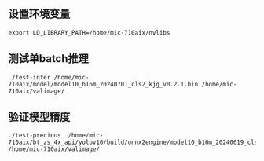 <!--
 * @FilePath: /jack/bt_alg_api/cv_detection/nvidia/test-yolov10/test-yolov10-trt/readme.md
 * @Copyright: 无锡宝通智能科技股份有限公司
 * @Author: jiajunjie@boton-tech.com
 * @LastEditTime: 2024-11-19 15:29:52
-->
## 设置环境变量
```
export LD_LIBRARY_PATH=/home/mic-710aix/nvlibs
```
## 测试单batch推理
```
./test-infer /home/mic-710aix/model/model10_b16m_20240701_cls2_kjg_v0.2.1.bin /home/mic-710aix/valimage/
```
## 验证模型精度
```
./test-precious  /home/mic-710aix/bt_zs_4x_api/yolov10/build/onnx2engine/model10_b16m_20240619_cls2_kjg_v0.1.10.engine /home/mic-710aix/valimage/ 
```